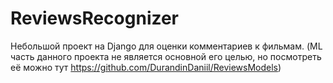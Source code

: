 # ReviewsRecognizer

Небольшой проект на Django для оценки комментариев к фильмам. (ML часть данного проекта не является основной его целью, но посмотреть её можно тут https://github.com/DurandinDaniil/ReviewsModels)
